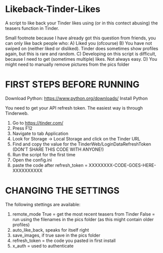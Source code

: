 # Likeback-Tinder-Likes
A script to like back your Tinder likes using (or in this contect abusing) the teasers function in Tinder.

Small footnote because I have already got this question from friends, you can only like back people who:
A) Liked you (ofcourse)
B) You have not swiped on (neither liked or disliked). Tinder does sometimes show profiles again, but this is rare and random.
C) Developing on this script is difficult, because I need to get (sometimes multiple) likes. Not always easy.
D) You might need to manually remove pictures from the pics folder



<h1>FIRST STEPS BEFORE RUNNING</h1>

Download Python: https://www.python.org/downloads/
Install Python

You need to get your API refresh token. The easiest way is through Tinderweb.
1) Go to https://tinder.com/
2) Press F12
3) Navigate to tab Application
4) Look for Storage -> Local Storage and click on the Tinder URL
5) Find and copy the value for the TinderWeb/LoginDataRefreshToken (DON'T SHARE THIS CODE WITH ANYONE!)
6) Run the script for the first time
7) Open the config.ini
8) paste the code after refresh_token = XXXXXXXX-CODE-GOES-HERE-XXXXXXXXXX 



<h1>CHANGING THE SETTINGS</h1>

The following stettings are available:
1) remote_mode 
        True = get the most recent teasers from Tinder
        False = run using the filenames in the pics folder (as this might contain older profiles)
2) auto_like_back, speaks for itself right
3) save_images, if true save in the pics folder
4) refresh_token = the code you pasted in first install
5) x_auth = used to authenticate
